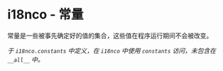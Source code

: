 # i18nco - 常量

常量是一些被事先确定好的值的集合，这些值在程序运行期间不会被改变。

_于 `i18nco.constants` 中定义，在 `i18nco` 中使用 `constants` 访问，未包含在 `__all__` 中。_


